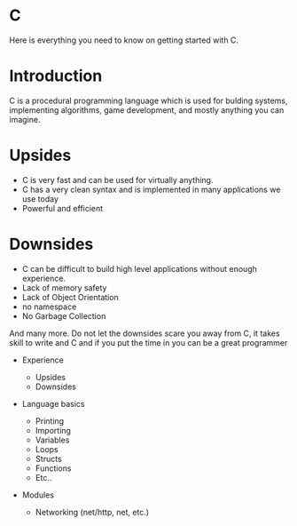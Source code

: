 # C

Here is everything you need to know on getting started with C.

# Introduction

C is a procedural programming language which is used for bulding systems, implementing algorithms, game development, and mostly anything you can imagine.

# Upsides

- C is very fast and can be used for virtually anything. 
- C has a very clean syntax and is implemented in many applications we use today
- Powerful and efficient



# Downsides

- C can be difficult to build high level applications without enough experience.
- Lack of memory safety 
- Lack of Object Orientation
- no namespace
- No Garbage Collection

And many more. Do not let the downsides scare you away from C, it takes skill to write and C and if you put the time in you can be a great programmer


- Experience
  - Upsides
  - Downsides

- Language basics
  - Printing
  - Importing
  - Variables
  - Loops
  - Structs
  - Functions
  - Etc..

- Modules
  - Networking (net/http, net, etc.)
